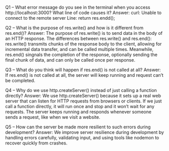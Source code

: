 Q1 – What error message do you see in the terminal when you access http://localhost:3000? What line of code causes it? 
Answer: curl: Unable to connect to the remote server
		   Line: return res.endd();
 
Q2 – What is the purpose of res.write() and how is it different from res.end()? 
Answer: The purpose of res.write() is to send data in the body of an HTTP response.
The differences between res.write() and res.end(): res.write() transmits chunks of the 	   response body to the client, allowing for incremental  data transfer, and can be called    multiple times. Meanwhile, res.end() singnals the completion of the response, optionally sending the final chunk of data, and can only be called once per response.

Q3 – What do you think will happen if res.end() is not called at all? 
Answer: If res.end() is not called at all, the server will keep running and request can’t be completed.
 
Q4 – Why do we use http.createServer() instead of just calling a function directly? 
Answer: We use http.createServer() because it sets up a real web server that can listen for HTTP requests from browsers or clients. If we just call a function directly, it will run once and stop and it won’t wait for any requests. The server keeps running and responds whenever someone sends a request, like when we visit a website.
  
Q5 – How can the server be made more resilient to such errors during development?
Answer: We improve server resilience during development by handling errors carefully, validating input, and using tools like nodemon to recover quickly from crashes.
